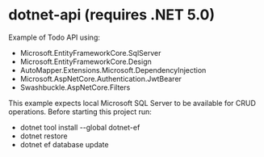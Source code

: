 # dotnet-api (requires .NET 5.0)

Example of Todo API using:
- Microsoft.EntityFrameworkCore.SqlServer
- Microsoft.EntityFrameworkCore.Design
- AutoMapper.Extensions.Microsoft.DependencyInjection
- Microsoft.AspNetCore.Authentication.JwtBearer
- Swashbuckle.AspNetCore.Filters

This example expects local Microsoft SQL Server to be available for CRUD operations.
Before starting this project run:
- dotnet tool install --global dotnet-ef
- dotnet restore
- dotnet ef database update
